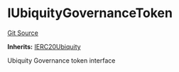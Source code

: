 # IUbiquityGovernanceToken
[Git Source](https://github.com/ubiquity/ubiquity-dollar/blob/e88784f36aa579c1fdb9437e9ef9cdafefb31fa7/src/dollar/interfaces/IUbiquityGovernance.sol)

**Inherits:**
[IERC20Ubiquity](/src/dollar/interfaces/IERC20Ubiquity.sol/interface.IERC20Ubiquity.md)

Ubiquity Governance token interface


